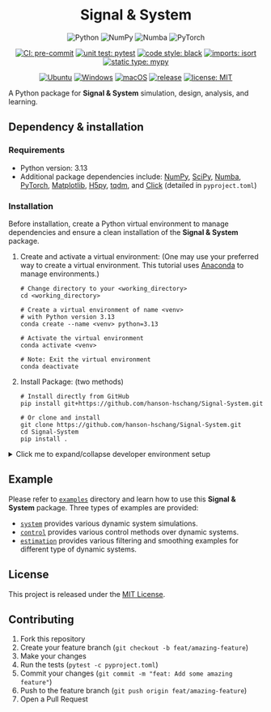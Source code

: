 <div align=center>
  <h1>Signal & System</h1>

![Python](https://img.shields.io/badge/Python-3776AB?logo=Python&logoColor=white)
![NumPy](https://img.shields.io/badge/NumPy-013243?logo=NumPy&logoColor=white)
![Numba](https://img.shields.io/badge/Numba-00A3E0?logo=Numba&logoColor=white)
![PyTorch](https://img.shields.io/badge/PyTorch-EE4C2C?logo=PyTorch&logoColor=white)


[![CI: pre-commit](https://img.shields.io/badge/CI-pre--commit-FAB040?logo=pre-commit)](https://pre-commit.com/)
[![unit test: pytest](https://img.shields.io/badge/unit_test-pytest-0A9EDC?logo=pytest)](https://docs.pytest.org/)
[![code style: black](https://img.shields.io/badge/code_style-black-black)](https://github.com/psf/black)
[![imports: isort](https://img.shields.io/badge/imports-isort-blue?labelColor=orange)](https://pycqa.github.io/isort/)
[![static type: mypy](https://img.shields.io/badge/static_type-mypy-blue)](https://mypy-lang.org/)


[![Ubuntu](https://github.com/hanson-hschang/Signal-System/actions/workflows/build-ubuntu.yml/badge.svg)](https://github.com/hanson-hschang/Signal-System/actions/workflows/build-ubuntu.yml)
[![Windows](https://github.com/hanson-hschang/Signal-System/actions/workflows/build-windows.yml/badge.svg)](https://github.com/hanson-hschang/Signal-System/actions/workflows/build-windows.yml)
[![macOS](https://github.com/hanson-hschang/Signal-System/actions/workflows/build-macos.yml/badge.svg)](https://github.com/hanson-hschang/Signal-System/actions/workflows/build-macos.yml)
[![release](https://img.shields.io/github/v/release/hanson-hschang/Signal-System)](https://github.com/hanson-hschang/Signal-System/releases)
[![license: MIT](https://img.shields.io/badge/license-MIT-yellow)](https://opensource.org/licenses/MIT)

</div>

A Python package for **Signal & System** simulation, design, analysis, and learning.

## Dependency & installation

### Requirements
  - Python version: 3.13
  - Additional package dependencies include: [NumPy](https://numpy.org/doc/stable/user/absolute_beginners.html), [SciPy](https://docs.scipy.org/doc/scipy/tutorial/index.html#user-guide), [Numba](https://numba.readthedocs.io/en/stable/user/5minguide.html), [PyTorch](https://pytorch.org/docs/stable/index.html), [Matplotlib](https://matplotlib.org/stable/users/explain/quick_start.html), [H5py](https://docs.h5py.org/en/stable/), [tqdm](https://tqdm.github.io/), and [Click](https://click.palletsprojects.com/en/stable/) (detailed in `pyproject.toml`)

### Installation

Before installation, create a Python virtual environment to manage dependencies and ensure a clean installation of the **Signal & System** package.

1. Create and activate a virtual environment: (One may use your preferred way to create a virtual environment.
This tutorial uses [Anaconda](https://docs.anaconda.com/) to manage environments.)

    ```properties
    # Change directory to your <working_directory>
    cd <working_directory>

    # Create a virtual environment of name <venv>
    # with Python version 3.13
    conda create --name <venv> python=3.13

    # Activate the virtual environment
    conda activate <venv>

    # Note: Exit the virtual environment
    conda deactivate
    ```

2. Install Package: (two methods)

    ```properties
    # Install directly from GitHub
    pip install git+https://github.com/hanson-hschang/Signal-System.git

    # Or clone and install
    git clone https://github.com/hanson-hschang/Signal-System.git
    cd Signal-System
    pip install .
    ```

<details>

<summary> Click me to expand/collapse developer environment setup </summary>

## Developer environment setup

1. Clone and install development dependencies:
    ```properties
    git clone https://github.com/hanson-hschang/Signal-System.git
    cd Signal-System
    pip install -e ".[dev]"
    ```

2. Generate development requirements file:
    ```properties
    pip-compile pyproject.toml --extra=dev --output-file=requirements-dev.txt
    ```

3. Configure pre-commit hooks:
    ```properties
    pre-commit install
    ```

### Development Tools

This project uses several tools for quality assurance:

- [pre-commit](https://pre-commit.com/): Git hooks for code quality checks
- [pytest](https://docs.pytest.org/en/stable/): Unit testing
- [Black](https://black.readthedocs.io/en/stable/): Code formatting
- [isort](https://pycqa.github.io/isort/): Package import sorting
- [mypy](https://mypy.readthedocs.io/en/stable/): Static type checking

### Running Tests
```properties
# Standard test execution
pytest -c pyproject.toml

# Run tests with coverage report
pytest -c pyproject.toml --cov=src --cov-report=xml --cov-report=term
```

### Code Style Guidelines

- Adherence to [PEP 8](https://peps.python.org/pep-0008/) style guidelines
- Mandatory type hints for all functions and variables
- Documentation using  [numpydoc](https://numpydoc.readthedocs.io/en/latest/format.html) format specification

Format codebase:
```properties
# Upgrade Python syntax
pyupgrade --exit-zero-even-if-changed --py38-plus src/**/*.py

# Apply code formatting
black --config pyproject.toml ./

# Perform static type checking
mypy --config-file pyproject.toml ./

# Organize imports
isort --settings-path pyproject.toml ./
```

</details>

## Example

Please refer to [`examples`](https://github.com/hanson-hschang/Signal-System/tree/main/examples) directory and learn how to use this **Signal & System** package.
Three types of examples are provided:
  - [`system`](https://github.com/hanson-hschang/Signal-System/tree/main/examples/system) provides various dynamic system simulations.
  - [`control`](https://github.com/hanson-hschang/Signal-System/tree/main/examples/control) provides various control methods over dynamic systems.
  - [`estimation`](https://github.com/hanson-hschang/Signal-System/tree/main/examples/estimation) provides various filtering and smoothing examples for different type of dynamic systems.

## License

This project is released under the [MIT License](https://github.com/hanson-hschang/Signal-System/blob/main/LICENSE).

## Contributing

1. Fork this repository
2. Create your feature branch (`git checkout -b feat/amazing-feature`)
3. Make your changes
4. Run the tests (`pytest -c pyproject.toml`)
5. Commit your changes (`git commit -m "feat: Add some amazing feature"`)
6. Push to the feature branch (`git push origin feat/amazing-feature`)
7. Open a Pull Request
